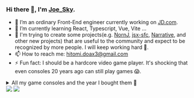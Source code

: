 ### Hi there 👋, I'm [Joe_Sky](https://www.zhihu.com/people/zhou-tao-49-55).

<!--
**joe-sky/joe-sky** is a ✨ _special_ ✨ repository because its `README.md` (this file) appears on your GitHub profile.

Here are some ideas to get you started:

- 🔭 I’m currently working on ...
- 🌱 I’m currently learning ...
- 👯 I’m looking to collaborate on ...
- 🤔 I’m looking for help with ...
- 💬 Ask me about ...
- 📫 How to reach me: ...
- 😄 Pronouns: ...
- ⚡ Fun fact: ...
-->

- 🔭 I’m an ordinary Front-End engineer currently working on [JD.com](https://www.jd.com/).
- 🌱 I’m currently learning React, Typescript, Vue, Vite ...
- 👯 I'm trying to create some projects(e.g. [NornJ](https://github.com/joe-sky/nornj), [jsx-sfc](https://github.com/joe-sky/jsx-sfc), [Narrative](https://github.com/joe-sky/narrative), and other new projects) that are useful to the community and expect to be recognized by more people. I will keep working hard 💪.
- 📫 How to reach me: hitomi.doax3@gmail.com
- ⚡ Fun fact: I should be a hardcore video game player. It's shocking that even consoles 20 years ago can still play games 😱.
<details>
<summary>
All my game consoles and the year I bought them 🧐
</summary>
<ul>
  <li>Play Station (2000)</li>
  <li>Play Station 2 (2002)</li>
  <li>Play Station 3 (2014)</li>
  <li>Play Station 4 (2020)</li>
  <li>Play Station Portable (2007)</li>
  <li>Play Station Portable Go (2011)</li>
  <li>Play Station Vita (2016)</li>
  <li>Play Station VR (2020)</li>
  <li>Play Station Classic (2020)</li>
  <li>Xbox (2003)</li>
  <li>Xbox 360 (2009)</li>
  <li>Xbox One X (2019)</li>
  <li>Nintendo Switch OLED (2022)</li>
  <li>Nintendo Switch (2019, 2020)</li>
  <li>Nintendo Switch Lite (2020)</li>
  <li>Nintendo WII (2008)</li>
  <li>Nintendo 3DS LL (2013)</li>
  <li>Nintendo DS (2017)</li>
  <li>Nintendo DS Lite (2006)</li>
  <li>Nintendo DS LL (2010)</li>
  <li>Nintendo Game Cube (2005)</li>
  <li>Nintendo Super Famicom (2018)</li>
  <li>Nintendo Famicom (1993, 2018)</li>
  <li>Game Boy (1998)</li>
  <li>Game Boy Pocket (1998)</li>
  <li>Game Boy Light (2017)</li>
  <li>Game Boy Color (1999)</li>
  <li>Game Boy Advance (2002)</li>
  <li>Game Boy Advance SP (2004)</li>
  <li>Game Boy Micro (2005, 2021)</li>
  <li>Sega Game Gear (1999, 2017)</li>
  <li>Sega Game Gear Micro (2021, 2022)</li>
  <li>Sega Mega Drive (1996)</li>
  <li>Sega Mega Drive Mini (2021)</li>
  <li>Sega Mega Drive Mini 2 (2023)</li>
  <li>Sega Mega CD 2 (2018)</li>
  <li>Sega Genesis Nomad (1999)</li>
  <li>Sega Saturn (2020)</li>
  <li>Sega Dreamcast (2001)</li>
</ul>
</details>

<img  src="https://github-readme-stats.vercel.app/api?username=joe-sky&show_icons=true&hide_title=true&theme=radical" />
<img  src="https://github-readme-stats.vercel.app/api/top-langs/?username=joe-sky&hide_langs_below=1&theme=radical" />
